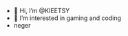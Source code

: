 - 👋 Hi, I’m @KIEETSY
- 👀 I’m interested in gaming and coding
- neger

<!---
KIEETSY/KIEETSY is a ✨ special ✨ repository because its `README.md` (this file) appears on your GitHub profile.
You can click the Preview link to take a look at your changes.
--->
